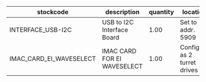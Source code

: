 |stockcode|description|quantity|location|
|---------|-----------|--------|--------|
|INTERFACE_USB-I2C|USB to I2C Interface Board|1.00|Set to addr. 5909|
|IMAC_CARD_EI_WAVESELECT|IMAC CARD FOR EI WAVESELECT|1.00|Configure as 2 turret drives|
